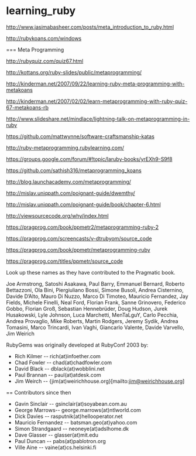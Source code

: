learning_ruby
=============

http://www.jasimabasheer.com/posts/meta_introduction_to_ruby.html

http://rubykoans.com/windows



=== Meta Programming

http://rubyquiz.com/quiz67.html

http://kottans.org/ruby-slides/public/metaprogramming/

http://kinderman.net/2007/09/22/learning-ruby-meta-programming-with-metakoans

http://kinderman.net/2007/02/02/learn-metaprogramming-with-ruby-quiz-67-metakoans-rb

http://www.slideshare.net/mindlace/lightning-talk-on-metaprogramming-in-ruby

https://github.com/mattwynne/software-craftsmanship-katas
  
http://ruby-metaprogramming.rubylearning.com/

https://groups.google.com/forum/#!topic/laruby-books/yrEXh9-S9f8

https://github.com/sathish316/metaprogramming_koans

http://blog.launchacademy.com/metaprogramming/
  
http://mislav.uniqpath.com/poignant-guide/dwemthy/
  
http://mislav.uniqpath.com/poignant-guide/book/chapter-6.html

http://viewsourcecode.org/why/index.html

https://pragprog.com/book/ppmetr2/metaprogramming-ruby-2

https://pragprog.com/screencasts/v-dtrubyom/source_code

https://pragprog.com/book/ppmetr/metaprogramming-ruby

https://pragprog.com/titles/ppmetr/source_code

Look up these names as they have contributed to the Pragmatic book.

Joe Armstrong, 
Satoshi Asakawa, 
Paul Barry, 
Emmanuel Bernard, 
Roberto Bettazzoni, 
Ola Bini, 
Piergiuliano Bossi, 
Simone Busoli,
Andrea Cisternino, 
Davide D’Alto, 
Mauro Di Nuzzo, 
Marco Di Timoteo, 
Mauricio Fernandez, 
Jay Fields, 
Michele Finelli, 
Neal Ford, 
Florian Frank, 
Sanne Grinovero, 
Federico Gobbo, 
Florian Groß, 
Sebastian Hennebrüder, 
Doug Hudson, 
Jurek Husakowski, 
Lyle Johnson, 
Luca Marchetti, 
MenTaLguY, 
Carlo Pecchia, 
Andrea Provaglio, 
Mike Roberts,
Martin Rodgers, 
Jeremy Sydik, 
Andrea Tomasini, 
Marco Trincardi, 
Ivan Vaghi, 
Giancarlo Valente, 
Davide Varvello,
Jim Weirich

RubyGems was originally developed at RubyConf 2003 by:

* Rich Kilmer -- rich(at)infoether.com
* Chad Fowler -- chad(at)chadfowler.com
* David Black -- dblack(at)wobblini.net
* Paul Brannan -- paul(at)atdesk.com
* Jim Weirch -- {jim(at)weirichhouse.org}[mailto:jim@weirichhouse.org]

== Contributors since then

* Gavin Sinclair -- gsinclair(at)soyabean.com.au
* George Marrows-- george.marrows(at)ntlworld.com
* Dick Davies -- rasputnik(at)hellooperator.net
* Mauricio Fernandez -- batsman.geo(at)yahoo.com
* Simon Strandgaard -- neoneye(at)adslhome.dk
* Dave Glasser -- glasser(at)mit.edu
* Paul Duncan -- pabs(at)pablotron.org
* Ville Aine -- vaine(at)cs.helsinki.fi
